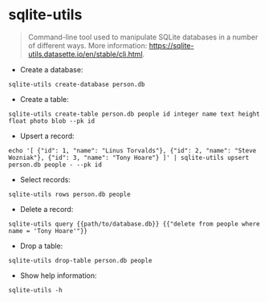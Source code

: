 # sqlite-utils

> Command-line tool used to manipulate SQLite databases in a number of different ways.
> More information: <https://sqlite-utils.datasette.io/en/stable/cli.html>.

- Create a database:

`sqlite-utils create-database person.db`

- Create a table:

`sqlite-utils create-table person.db people id integer name text height float photo blob --pk id`

- Upsert a record:

`echo '[ {"id": 1, "name": "Linus Torvalds"}, {"id": 2, "name": "Steve Wozniak"}, {"id": 3, "name": "Tony Hoare"} ]' | sqlite-utils upsert person.db people - --pk id`

- Select records:

`sqlite-utils rows person.db people`

- Delete a record:

`sqlite-utils query {{path/to/database.db}} {{"delete from people where name = 'Tony Hoare'"}}`

- Drop a table:

`sqlite-utils drop-table person.db people`

- Show help information:

`sqlite-utils -h`
